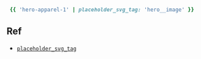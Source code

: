 # 



```ruby
 {{ 'hero-apparel-1' | placeholder_svg_tag: 'hero__image' }}
```


## Ref

* [`placeholder_svg_tag`](https://shopify.dev/docs/api/liquid/filters/placeholder_svg_tag)
